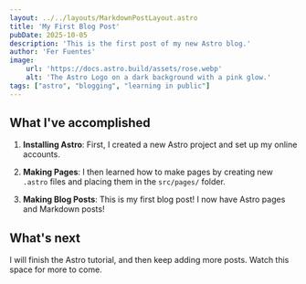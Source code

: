 ```yaml
---
layout: ../../layouts/MarkdownPostLayout.astro
title: 'My First Blog Post'
pubDate: 2025-10-05
description: 'This is the first post of my new Astro blog.'
author: 'Fer Fuentes'
image:
    url: 'https://docs.astro.build/assets/rose.webp'
    alt: 'The Astro Logo on a dark background with a pink glow.'
tags: ["astro", "blogging", "learning in public"]
---
```

## What I've accomplished

1. **Installing Astro**: First, I created a new Astro project and set up my online accounts.

2. **Making Pages**: I then learned how to make pages by creating new `.astro` files and placing them in the `src/pages/` folder.

3. **Making Blog Posts**: This is my first blog post! I now have Astro pages and Markdown posts!

## What's next

I will finish the Astro tutorial, and then keep adding more posts. Watch this space for more to come.